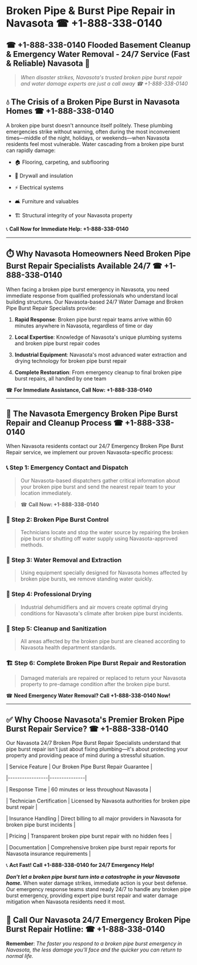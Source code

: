 # Broken Pipe & Burst Pipe Repair in Navasota ☎ +1-888-338-0140  
## ☎ +1-888-338-0140 Flooded Basement Cleanup & Emergency Water Removal - 24/7 Service (Fast & Reliable) Navasota 🚨  

> *When disaster strikes, Navasota's trusted broken pipe burst repair and water damage experts are just a call away ☎ +1-888-338-0140*  

## 💧 The Crisis of a Broken Pipe Burst in Navasota Homes ☎ +1-888-338-0140  

A broken pipe burst doesn't announce itself politely. These plumbing emergencies strike without warning, often during the most inconvenient times—middle of the night, holidays, or weekends—when Navasota residents feel most vulnerable. Water cascading from a broken pipe burst can rapidly damage:  

* 🏠 Flooring, carpeting, and subflooring  
* 🧱 Drywall and insulation  
* ⚡ Electrical systems  
* 🛋️ Furniture and valuables  
* 🏗️ Structural integrity of your Navasota property  

📞 **Call Now for Immediate Help: +1-888-338-0140**  

---  

## ⏱️ Why Navasota Homeowners Need Broken Pipe Burst Repair Specialists Available 24/7 ☎ +1-888-338-0140  

When facing a broken pipe burst emergency in Navasota, you need immediate response from qualified professionals who understand local building structures. Our Navasota-based 24/7 Water Damage and Broken Pipe Burst Repair Specialists provide:  

1. **Rapid Response**: Broken pipe burst repair teams arrive within 60 minutes anywhere in Navasota, regardless of time or day  
2. **Local Expertise**: Knowledge of Navasota's unique plumbing systems and broken pipe burst repair codes  
3. **Industrial Equipment**: Navasota's most advanced water extraction and drying technology for broken pipe burst repair  
4. **Complete Restoration**: From emergency cleanup to final broken pipe burst repairs, all handled by one team  

☎ **For Immediate Assistance, Call Now: +1-888-338-0140**  

---  

## 🔧 The Navasota Emergency Broken Pipe Burst Repair and Cleanup Process ☎ +1-888-338-0140  

When Navasota residents contact our 24/7 Emergency Broken Pipe Burst Repair service, we implement our proven Navasota-specific process:  

### 📞 Step 1: Emergency Contact and Dispatch  
> Our Navasota-based dispatchers gather critical information about your broken pipe burst and send the nearest repair team to your location immediately.  
> ☎ **Call Now: +1-888-338-0140**  

### 🚿 Step 2: Broken Pipe Burst Control  
> Technicians locate and stop the water source by repairing the broken pipe burst or shutting off water supply using Navasota-approved methods.  

### 🌊 Step 3: Water Removal and Extraction  
> Using equipment specially designed for Navasota homes affected by broken pipe bursts, we remove standing water quickly.  

### 💨 Step 4: Professional Drying  
> Industrial dehumidifiers and air movers create optimal drying conditions for Navasota's climate after broken pipe burst incidents.  

### 🧼 Step 5: Cleanup and Sanitization  
> All areas affected by the broken pipe burst are cleaned according to Navasota health department standards.  

### 🏗️ Step 6: Complete Broken Pipe Burst Repair and Restoration  
> Damaged materials are repaired or replaced to return your Navasota property to pre-damage condition after the broken pipe burst.  

☎ **Need Emergency Water Removal? Call +1-888-338-0140 Now!**  

---  

## ✅ Why Choose Navasota's Premier Broken Pipe Burst Repair Service? ☎ +1-888-338-0140  

Our Navasota 24/7 Broken Pipe Burst Repair Specialists understand that pipe burst repair isn't just about fixing plumbing—it's about protecting your property and providing peace of mind during a stressful situation.  

| Service Feature | Our Broken Pipe Burst Repair Guarantee |  
|-----------------|---------------|  
| Response Time | 60 minutes or less throughout Navasota |  
| Technician Certification | Licensed by Navasota authorities for broken pipe burst repair |  
| Insurance Handling | Direct billing to all major providers in Navasota for broken pipe burst incidents |  
| Pricing | Transparent broken pipe burst repair with no hidden fees |  
| Documentation | Comprehensive broken pipe burst repair reports for Navasota insurance requirements |  

📞 **Act Fast! Call +1-888-338-0140 for 24/7 Emergency Help!**  

***Don't let a broken pipe burst turn into a catastrophe in your Navasota home.*** When water damage strikes, immediate action is your best defense. Our emergency response teams stand ready 24/7 to handle any broken pipe burst emergency, providing expert pipe burst repair and water damage mitigation when Navasota residents need it most.  

## 📱 Call Our Navasota 24/7 Emergency Broken Pipe Burst Repair Hotline: ☎ +1-888-338-0140  

**Remember**: *The faster you respond to a broken pipe burst emergency in Navasota, the less damage you'll face and the quicker you can return to normal life.*
